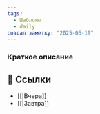 ```yaml
---
tags:
  - Шаблоны
  - daily
создал заметку: "2025-06-19"
---
```


### Краткое описание



## 🔗 Ссылки
- [[|Вчера]]  
- [[|Завтра]]